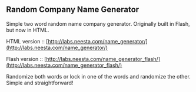 ## Random Company Name Generator

Simple two word random name company generator. Originally built in Flash, but now in HTML. 

HTML version :: [http://labs.neesta.com/name_generator/](http://labs.neesta.com/name_generator/)

Flash version :: [http://labs.neesta.com/name_generator_flash/](http://labs.neesta.com/name_generator_flash/)

Randomize both words or lock in one of the words and randomize the other. 
Simple and straightforward!
